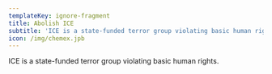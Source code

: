 ```yaml
---
templateKey: ignore-fragment
title: Abolish ICE
subtitle: 'ICE is a state-funded terror group violating basic human rights.'
icon: /img/chemex.jpb
---
```


ICE is a state-funded terror group violating basic human rights.
